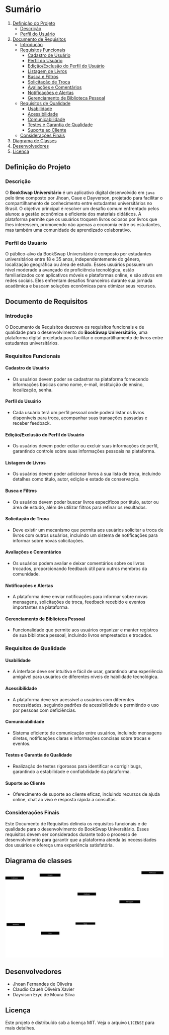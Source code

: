 # Sumário

1. [Definição do Projeto](#definição-do-projeto)
   - [Descrição](#descrição)
   - [Perfil do Usuário](#perfil-do-usuário)
2. [Documento de Requisitos](#documento-de-requisitos)
   - [Introdução](#introdução)
   - [Requisitos Funcionais](#requisitos-funcionais)
     - [Cadastro de Usuário](#cadastro-de-usuário)
     - [Perfil do Usuário](#perfil-do-usuário-1)
     - [Edição/Exclusão do Perfil do Usuário](#ediçãoexclusão-do-perfil-do-usuário)
     - [Listagem de Livros](#listagem-de-livros)
     - [Busca e Filtros](#busca-e-filtros)
     - [Solicitação de Troca](#solicitação-de-troca)
     - [Avaliações e Comentários](#avaliações-e-comentários)
     - [Notificações e Alertas](#notificações-e-alertas)
     - [Gerenciamento de Biblioteca Pessoal](#gerenciamento-de-biblioteca-pessoal)
   - [Requisitos de Qualidade](#requisitos-de-qualidade)
     - [Usabilidade](#usabilidade)
     - [Acessibilidade](#acessibilidade)
     - [Comunicabilidade](#comunicabilidade)
     - [Testes e Garantia de Qualidade](#testes-e-garantia-de-qualidade)
     - [Suporte ao Cliente](#suporte-ao-cliente)
   - [Considerações Finais](#considerações-finais)
3. [Diagrama de Classes](#diagrama-de-classes)
4. [Desenvolvedores](#desenvolvedores)
5. [Licença](#licença)

## Definição do Projeto  

### Descrição 

O **BookSwap Universitário** é um aplicativo digital desenvolvido em `java` pelo time composto por Jhoan, Caue e Dayverson, projetado para facilitar o compartilhamento de conhecimento entre estudantes universitários no Brasil. O objetivo principal é resolver um desafio comum enfrentado pelos alunos: a gestão econômica e eficiente dos materiais didáticos. A plataforma permite que os usuários troquem livros ociosos por livros que lhes interessem, promovendo não apenas a economia entre os estudantes, mas também uma comunidade de aprendizado colaborativo.

### Perfil do Usuário

O público-alvo da BookSwap Universitário é composto por estudantes universitários entre 18 e 35 anos, independentemente do gênero, localização geográfica ou área de estudo. Esses usuários possuem um nível moderado a avançado de proficiência tecnológica, estão familiarizados com aplicativos móveis e plataformas online, e são ativos em redes sociais. Eles enfrentam desafios financeiros durante sua jornada acadêmica e buscam soluções econômicas para otimizar seus recursos.

## Documento de Requisitos 

### Introdução

O Documento de Requisitos descreve os requisitos funcionais e de qualidade para o desenvolvimento do **BookSwap Universitário**, uma plataforma digital projetada para facilitar o compartilhamento de livros entre estudantes universitários.

### Requisitos Funcionais

#### Cadastro de Usuário

- Os usuários devem poder se cadastrar na plataforma fornecendo informações básicas como nome, e-mail, instituição de ensino, localização, senha.

#### Perfil do Usuário

- Cada usuário terá um perfil pessoal onde poderá listar os livros disponíveis para troca, acompanhar suas transações passadas e receber feedback.

#### Edição/Exclusão do Perfil do Usuário

- Os usuários devem poder editar ou excluir suas informações de perfil, garantindo controle sobre suas informações pessoais na plataforma.

#### Listagem de Livros

- Os usuários devem poder adicionar livros à sua lista de troca, incluindo detalhes como título, autor, edição e estado de conservação.

#### Busca e Filtros

- Os usuários devem poder buscar livros específicos por título, autor ou área de estudo, além de utilizar filtros para refinar os resultados.

#### Solicitação de Troca

- Deve existir um mecanismo que permita aos usuários solicitar a troca de livros com outros usuários, incluindo um sistema de notificações para informar sobre novas solicitações.

#### Avaliações e Comentários

- Os usuários podem avaliar e deixar comentários sobre os livros trocados, proporcionando feedback útil para outros membros da comunidade.

#### Notificações e Alertas

- A plataforma deve enviar notificações para informar sobre novas mensagens, solicitações de troca, feedback recebido e eventos importantes na plataforma.

#### Gerenciamento de Biblioteca Pessoal

- Funcionalidade que permite aos usuários organizar e manter registros de sua biblioteca pessoal, incluindo livros emprestados e trocados.

### Requisitos de Qualidade

#### Usabilidade

- A interface deve ser intuitiva e fácil de usar, garantindo uma experiência amigável para usuários de diferentes níveis de habilidade tecnológica.

#### Acessibilidade

- A plataforma deve ser acessível a usuários com diferentes necessidades, seguindo padrões de acessibilidade e permitindo o uso por pessoas com deficiências.

#### Comunicabilidade

- Sistema eficiente de comunicação entre usuários, incluindo mensagens diretas, notificações claras e informações concisas sobre trocas e eventos.


#### Testes e Garantia de Qualidade

- Realização de testes rigorosos para identificar e corrigir bugs, garantindo a estabilidade e confiabilidade da plataforma.

#### Suporte ao Cliente

- Oferecimento de suporte ao cliente eficaz, incluindo recursos de ajuda online, chat ao vivo e resposta rápida a consultas.

### Considerações Finais

Este Documento de Requisitos delineia os requisitos funcionais e de qualidade para o desenvolvimento do BookSwap Universitário. Esses requisitos devem ser considerados durante todo o processo de desenvolvimento para garantir que a plataforma atenda às necessidades dos usuários e ofereça uma experiência satisfatória.

## Diagrama de classes

![DiagramaDeClasses](https://github.com/JhoanDev/BookSwap/blob/main/BookSwap.png)

## Desenvolvedores

- Jhoan Fernandes de Oliveira
- Claudio Caueh Oliveira Xavier
- Dayvison Eryc de Moura Silva

## Licença

Este projeto é distribuído sob a licença MIT. Veja o arquivo `LICENSE` para mais detalhes.
